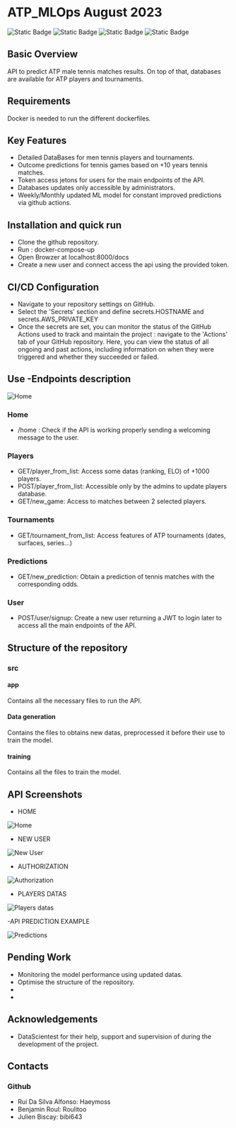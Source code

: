 # ATP_MLOps August 2023
![Static Badge](https://img.shields.io/badge/MLOps-red) ![Static Badge](https://img.shields.io/badge/API-green) ![Static Badge](https://img.shields.io/badge/Docker-cyan)
![Static Badge](https://img.shields.io/badge/Github%20Action-black)

## Basic Overview

API to predict ATP male tennis matches results. On top of that, databases are available for ATP players and tournaments.

## Requirements
Docker is needed to run the different dockerfiles.

## Key Features
- Detailed DataBases for men tennis players and tournaments.
- Outcome predictions for tennis games based on +10 years tennis matches.
- Token access jetons for users for the main endpoints of the API.
- Databases updates only accessible by administrators.
- Weekly/Monthly updated ML model for constant improved predictions via github actions.


## Installation and quick run
- Clone the github repository.
- Run : docker-compose-up
- Open Browzer at localhost:8000/docs
- Create a new user and connect access the api using the provided token.

## CI/CD Configuration
- Navigate to your repository settings on GitHub.
- Select the 'Secrets' section and define secrets.HOSTNAME and secrets.AWS_PRIVATE_KEY
- Once the secrets are set, you can monitor the status of the GitHub Actions used to track and maintain the project :
navigate to the 'Actions' tab of your GitHub repository. Here, you can view the status of all ongoing and past actions, including information on when they were triggered and whether they succeeded or failed.

## Use -Endpoints description
![Home](screenshots/API_HOME_2.png)

### Home 
- /home : Check if the API is working properly sending a welcoming message to the user.

### Players
- GET/player_from_list: Access some datas (ranking, ELO) of +1000 players.
- POST/player_from_list: Accessible only by the admins to update players database.
- GET/new_game: Access to matches between 2 selected players.

### Tournaments
- GET/tournament_from_list: Access features of ATP tournaments (dates, surfaces, series...)

### Predictions

- GET/new_prediction: Obtain a prediction of tennis matches with the corresponding odds.

### User
-  POST/user/signup: Create a new user returning a JWT to login later to access all the main endpoints of the API.

## Structure of the repository

### src

#### app
Contains all the necessary files to run the API.
  
#### Data generation
Contains the files to obtains new datas, preprocessed it before their use to train the model.

#### training
Contains all the files to train the model.



## API Screenshots
- HOME

![Home](screenshots/API_HOME_2.png)

- NEW USER

![New User](screenshots/API_NEW_USER.png)

- AUTHORIZATION

![Authorization](screenshots/API_AUTHORIZATION_2.png)

- PLAYERS DATAS

![Players datas](screenshots/API_PLAYERS.png)

-API PREDICTION EXAMPLE

![Predictions](screenshots/API_PREDICTION.png)

## Pending Work
- Monitoring the model performance using updated datas.
- Optimise the structure of the repository.
-
-






## Acknowledgements
- DataScientest for their help, support and supervision of during the development of the project.

## Contacts

### Github
- Rui Da Silva Alfonso: Haeymoss
- Benjamin Roul: Roulitoo
- Julien Biscay: bibi643




